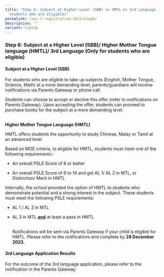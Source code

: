 ```yaml
---
title: "Step 6: Subject at Higher Level (SBB) or HMTL or 3rd Language (Only for
  students who are eligible)"
permalink: /sec-1-registration-2022/step6/
description: ""
variant: tiptap
---
```

<h3>Step 6: Subject at a Higher Level (SBB)/ Higher Mother Tongue language (HMTL)/ 3rd Language (Only for students who are eligible)</h3>
<h4>Subject at a Higher Level (SBB)</h4>
<p>For students who are eligible to take up subjects (English, Mother Tongue,
Science, Math) at a more demanding level, parents/guardians will receive
notifications via Parents Gateway or phone call.</p>
<p>Students can choose to accept or decline this offer (refer to notifications
on Parents Gateway). Upon accepting the offer, students can proceed to
purchase books for the subject at a more demanding level.</p>
<p>
<br><strong>Higher Mother Tongue Language (HMTL)</strong>
</p>
<p>HMTL offers students the opportunity to study Chinese, Malay or Tamil
at an advanced level.&nbsp;</p>
<p>Based on MOE criteria, to eligible for HMTL, students must meet one of
the following requirements::</p>
<ul>
<li>
<p>An overall PSLE Score of 8 or better</p>
</li>
<li>
<p>An overall PSLE Score of 9 to 14 and get AL 1/ AL 2 in MTL, or Distinction/
Merit in HMTL</p>
</li>
</ul>
<p>Internally, the school provided the option of HMTL to students who demonstrate
potential and a strong interest in the subject. These students must meet
the following PSLE requirements:</p>
<ul>
<li>
<p>AL 1 / AL 2 in MTL&nbsp;</p>
</li>
<li>
<p>AL 3 in MTL <strong><u>and</u></strong> at least a pass in HMTL</p>
<p>
<br>Notifications will be sent via Parents Gateway if your child is eligible
for HMTL. Please refer to the notifications and complete by <strong>28 December 2023</strong>.</p>
</li>
</ul>
<h4>3rd Language Application Results</h4>
<p>For the outcome of the 3rd&nbsp;language application, please refer to
the notification in the Parents Gateway.
<br>
<br>
<br>
</p>
<p></p>
<p></p>